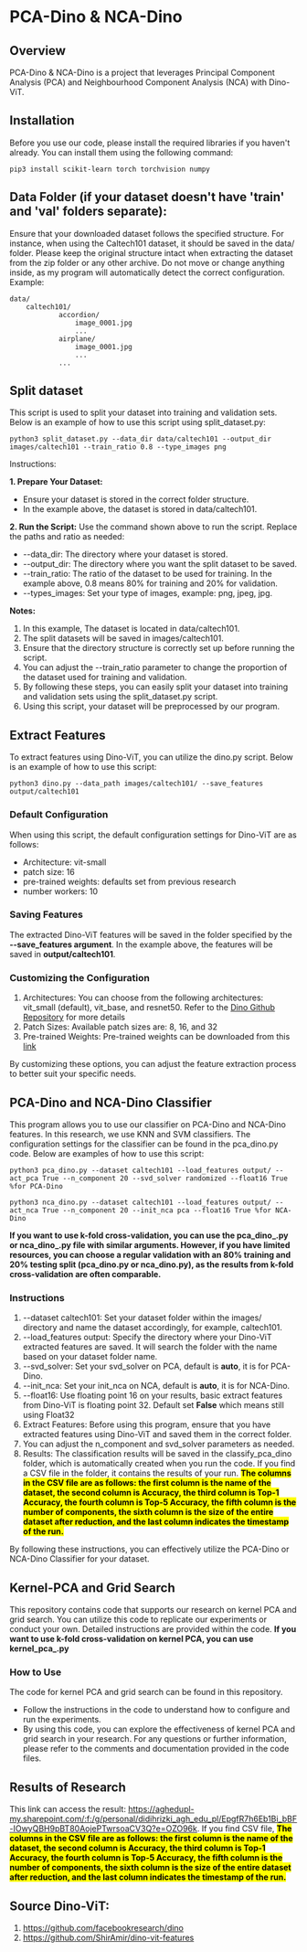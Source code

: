 
# PCA-Dino & NCA-Dino

## Overview
PCA-Dino & NCA-Dino is a project that leverages Principal Component Analysis (PCA) and Neighbourhood Component Analysis (NCA) with Dino-ViT.

## Installation

Before you use our code, please install the required libraries if you haven't already. You can install them using the following command:

```
pip3 install scikit-learn torch torchvision numpy
```

## Data Folder (if your dataset doesn't have 'train' and 'val' folders separate):
Ensure that your downloaded dataset follows the specified structure. For instance, when using the Caltech101 dataset, it should be saved in the data/ folder. Please keep the original structure intact when extracting the dataset from the zip folder or any other archive. Do not move or change anything inside, as my program will automatically detect the correct configuration. Example:

```
data/
    caltech101/
            accordion/
                image_0001.jpg
                ...
            airplane/
                image_0001.jpg
                ...
            ...
```

## Split dataset

This script is used to split your dataset into training and validation sets. Below is an example of how to use this script using split_dataset.py:

```
python3 split_dataset.py --data_dir data/caltech101 --output_dir images/caltech101 --train_ratio 0.8 --type_images png
```
Instructions:

**1. Prepare Your Dataset:**
* Ensure your dataset is stored in the correct folder structure.
* In the example above, the dataset is stored in data/caltech101.

**2. Run the Script:**
Use the command shown above to run the script. Replace the paths and ratio as needed:
* --data_dir: The directory where your dataset is stored.
* --output_dir: The directory where you want the split dataset to be saved.
* --train_ratio: The ratio of the dataset to be used for training. In the example above, 0.8 means 80% for training and 20% for validation.
* --types_images: Set your type of images, example: png, jpeg, jpg.

**Notes:**
1. In this example, The dataset is located in data/caltech101.
2. The split datasets will be saved in images/caltech101.
3. Ensure that the directory structure is correctly set up before running the script.
4. You can adjust the --train_ratio parameter to change the proportion of the dataset used for training and validation.
5. By following these steps, you can easily split your dataset into training and validation sets using the split_dataset.py script.
6. Using this script, your dataset will be preprocessed by our program.

## Extract Features
To extract features using Dino-ViT, you can utilize the dino.py script. Below is an example of how to use this script:
```
python3 dino.py --data_path images/caltech101/ --save_features output/caltech101
```
### Default Configuration
When using this script, the default configuration settings for Dino-ViT are as follows:
* Architecture: vit-small
* patch size: 16
* pre-trained weights: defaults set from previous research
* number workers: 10

### Saving Features
The extracted Dino-ViT features will be saved in the folder specified by the **--save_features argument**. In the example above, the features will be saved in **output/caltech101**.

### Customizing the Configuration
1. Architectures: You can choose from the following architectures: vit_small (default), vit_base, and resnet50. Refer to the [Dino Github Repository](https://github.com/facebookresearch/dino) for more details 
2. Patch Sizes: Available patch sizes are: 8, 16, and 32
3. Pre-trained Weights: Pre-trained weights can be downloaded from this [link](https://github.com/facebookresearch/dino)

By customizing these options, you can adjust the feature extraction process to better suit your specific needs.

## PCA-Dino and NCA-Dino Classifier
This program allows you to use our classifier on PCA-Dino and NCA-Dino features. In this research, we use KNN and SVM classifiers. The configuration settings for the classifier can be found in the pca_dino.py code. Below are examples of how to use this script:

```
python3 pca_dino.py --dataset caltech101 --load_features output/ --act_pca True --n_component 20 --svd_solver randomized --float16 True %for PCA-Dino
```

```
python3 nca_dino.py --dataset caltech101 --load_features output/ --act_nca True --n_component 20 --init_nca pca --float16 True %for NCA-Dino
```

**If you want to use k-fold cross-validation, you can use the pca_dino_.py or nca_dino_.py file with similar arguments. However, if you have limited resources, you can choose a regular validation with an 80% training and 20% testing split (pca_dino.py or nca_dino.py), as the results from k-fold cross-validation are often comparable.**

### Instructions
1. --dataset caltech101: Set your dataset folder within the images/ directory and name the dataset accordingly, for example, caltech101.
2. --load_features output: Specify the directory where your Dino-ViT extracted features are saved. It will search the folder with the name based on your dataset folder name.
3. --svd_solver: Set your svd_solver on PCA, default is **auto**, it is for PCA-Dino.
4. --init_nca: Set your init_nca on NCA, default is **auto**, it is for NCA-Dino.
5. --float16: Use floating point 16 on your results, basic extract features from Dino-ViT is floating point 32. Default set **False** which means still using Float32
6. Extract Features: Before using this program, ensure that you have extracted features using Dino-ViT and saved them in the correct folder.
7. You can adjust the n_component and svd_solver parameters as needed.
8. Results: The classification results will be saved in the classify_pca_dino folder, which is automatically created when you run the code. If you find a CSV file in the folder, it contains the results of your run. **<mark> The columns in the CSV file are as follows: the first column is the name of the dataset, the second column is Accuracy, the third column is Top-1 Accuracy, the fourth column is Top-5 Accuracy, the fifth column is the number of components, the sixth column is the size of the entire dataset after reduction, and the last column indicates the timestamp of the run.**
   
By following these instructions, you can effectively utilize the PCA-Dino or NCA-Dino Classifier for your dataset.

## Kernel-PCA and Grid Search
This repository contains code that supports our research on kernel PCA and grid search. You can utilize this code to replicate our experiments or conduct your own. Detailed instructions are provided within the code. **If you want to use k-fold cross-validation on kernel PCA, you can use kernel_pca_.py**

### How to Use
The code for kernel PCA and grid search can be found in this repository.
* Follow the instructions in the code to understand how to configure and run the experiments.
* By using this code, you can explore the effectiveness of kernel PCA and grid search in your research. For any questions or further information, please refer to the comments and documentation provided in the code files.

## Results of Research 
This link can access the result: 
https://aghedupl-my.sharepoint.com/:f:/g/personal/didihrizki_agh_edu_pl/EpgfR7h6Eb1Bi_bBF-IOwyQBH9pBT80AojePTwrsoaCV3Q?e=OZO96k. 
If you find CSV file, **<mark> The columns in the CSV file are as follows: the first column is the name of the dataset, the second column is Accuracy, the third column is Top-1 Accuracy, the fourth column is Top-5 Accuracy, the fifth column is the number of components, the sixth column is the size of the entire dataset after reduction, and the last column indicates the timestamp of the run.**

## Source Dino-ViT:
1. https://github.com/facebookresearch/dino
2. https://github.com/ShirAmir/dino-vit-features
